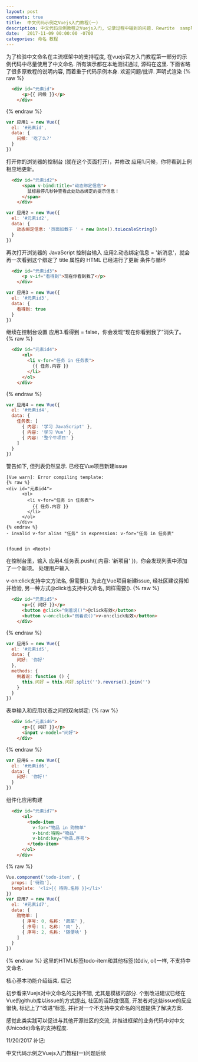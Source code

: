 ```yaml
---
layout: post
comments: true
title:  中文代码示例之Vuejs入门教程(一)
description: 中文代码示例教程之Vuejs入门, 记录过程中碰到的问题. Rewrite  sample codes in Vuejs official guide by using Chinese naming as much as possible, and take notes of issues found.
date:   2017-11-09 00:00:00 -0700
categories: 命名 教程
---
```


为了检验中文命名在主流框架中的支持程度, 在vuejs官方入门教程第一部分的示例代码中尽量使用了中文命名. 所有演示都在本地测试通过, 源码在这里. 下面省略了很多原教程的说明内容, 而着重于代码示例本身. 欢迎问题/批评.
声明式渲染
{% raw %}
```html
  <div id="元素id">
      <p>{{ 问候 }}</p>
    </div> 
```
{% endraw %}
```javascript
var 应用1 = new Vue({
  el: '#元素id',
  data: {
    问候: '吃了么?'
  }
})
```
打开你的浏览器的控制台 (就在这个页面打开)，并修改 应用1.问候，你将看到上例相应地更新。
```html
  <div id="元素id2">
      <span v-bind:title="动态绑定信息">
        鼠标悬停几秒钟查看此处动态绑定的提示信息！
      </span>
    </div> 
```
```javascript
var 应用2 = new Vue({
  el: '#元素id2',
  data: {
    动态绑定信息: '页面加载于 ' + new Date().toLocaleString()
  }
})
```
再次打开浏览器的 JavaScript 控制台输入 应用2.动态绑定信息 = '新消息'，就会再一次看到这个绑定了 title 属性的 HTML 已经进行了更新
条件与循环
```html
  <div id="元素id3">
      <p v-if="看得到">现在你看到我了</p>
    </div> 
```
```javascript
var 应用3 = new Vue({
  el: '#元素id3',
  data: {
    看得到: true
  }
})
```
继续在控制台设置 应用3.看得到 = false，你会发现“现在你看到我了”消失了。
{% raw %}
```html
  <div id="元素id4">
      <ol>
        <li v-for="任务 in 任务表">
          {{ 任务.内容 }}
        </li>
      </ol>
    </div> 
```
{% endraw %}
```javascript
var 应用4 = new Vue({
  el: '#元素id4',
  data: {
    任务表: [
      { 内容: '学习 JavaScript' },
      { 内容: '学习 Vue' },
      { 内容: '整个牛项目' }
    ]
  }
})
```
警告如下, 但列表仍然显示. 已经在Vue项目新建issue

```
[Vue warn]: Error compiling template:
{% raw %}
<div id="元素id4">
      <ol>
        <li v-for="任务 in 任务表">
          {{ 任务.内容 }}
        </li>
      </ol>
    </div>
{% endraw %}
- invalid v-for alias "任务" in expression: v-for="任务 in 任务表"


(found in <Root>)
```
在控制台里，输入 应用4.任务表.push({ 内容: '新项目' })，你会发现列表中添加了一个新项。
处理用户输入

v-on:click支持中文方法名, 但需要(). 为此在Vue项目新建issue, 经社区建议得知并检验, 另一种方式@click也支持中文命名, 同样需要().
{% raw %}
```html
  <div id="元素id5">
      <p>{{ 问好 }}</p>
      <button @click="倒着说()">@click有效</button>
      <button v-on:click="倒着说()">v-on:click有效</button>
    </div> 
```
{% endraw %}
```javascript
var 应用5 = new Vue({
  el: '#元素id5',
  data: {
    问好: '你好'
  },
  methods: {
    倒着说: function () {
      this.问好 = this.问好.split('').reverse().join('')
    }
  }
})
```
表单输入和应用状态之间的双向绑定:
{% raw %}
```html
  <div id="元素id6">
      <p>{{ 问好 }}</p>
      <input v-model="问好">
    </div> 
```
{% endraw %}
```javascript
var 应用6 = new Vue({
  el: '#元素id6',
  data: {
    问好: '你好!'
  }
})
```
组件化应用构建
```html
  <div id="元素id7">
      <ol>
        <todo-item
          v-for="物品 in 购物单"
          v-bind:待购="物品"
          v-bind:key="物品.序号">
        </todo-item>
      </ol>
    </div> 
```
{% raw %}
```javascript
Vue.component('todo-item', {
  props: ['待购'],
  template: '<li>{{ 待购.名称 }}</li>'
})
var 应用7 = new Vue({
  el: '#元素id7',
  data: {
    购物单: [
      { 序号: 0, 名称: '蔬菜' },
      { 序号: 1, 名称: '肉' },
      { 序号: 2, 名称: '随便啥' }
    ]
  }
})
```
{% endraw %}
这里的HTML标签todo-item和其他标签(如div, ol)一样, 不支持中文命名.

核心基本功能介绍结束.
后记

初步看来Vuejs对中文命名的支持不错, 尤其是模板的部分. 个别改进建议已经在Vue的github库以issue的方式提出, 社区的活跃度很高, 开发者对这些issue的反应很快, 标记上了”改进”标签, 并针对一个不支持中文命名的问题提供了解决方案.

感觉此类实践可以促进与其他开源社区的交流, 并推进框架的业务代码中对中文(Unicode)命名的支持程度.


11/20/2017 补记:

中文代码示例之Vuejs入门教程(一)问题后续